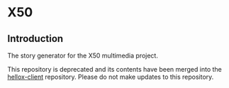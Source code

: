 # X50

## Introduction

The story generator for the X50 multimedia project.

This repository is deprecated and its contents have been merged into the [hellox-client](https://github.com/) repository. Please do not make updates to this repository.
